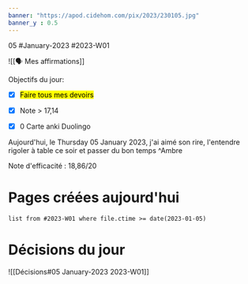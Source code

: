 ```yaml
---
banner: "https://apod.cidehom.com/pix/2023/230105.jpg"
banner_y : 0.5
---
```

05 #January-2023 #2023-W01

![[🗣️ Mes affirmations]]

Objectifs du jour:
- [x] <mark class="hltr-default">Faire tous mes devoirs</mark>
- [x] Note > 17,14
- [x] 0 Carte anki Duolingo


Aujourd'hui, le Thursday 05 January 2023, j'ai aimé son rire, l'entendre rigoler à table ce soir et passer du bon temps ^Ambre

Note d'efficacité : 18,86/20

# Pages créées aujourd'hui
```dataview
list from #2023-W01 where file.ctime >= date(2023-01-05)
```

# Décisions du jour
![[Décisions#05 January-2023 2023-W01]]